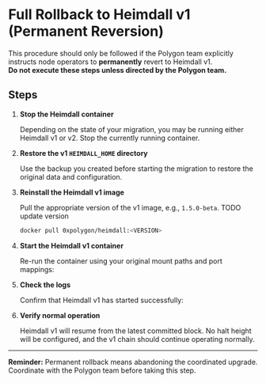 # Full Rollback to Heimdall v1 (Permanent Reversion)

This procedure should only be followed
if the Polygon team explicitly instructs node operators to **permanently** revert to Heimdall v1.  
**Do not execute these steps unless directed by the Polygon team.**

## Steps

1. **Stop the Heimdall container**

   Depending on the state of your migration, you may be running either Heimdall v1 or v2.
   Stop the currently running container.

2. **Restore the v1 `HEIMDALL_HOME` directory**

   Use the backup you created before starting the migration to restore the original data and configuration.

3. **Reinstall the Heimdall v1 image**

   Pull the appropriate version of the v1 image, e.g., `1.5.0-beta`. TODO update version

   ```bash
   docker pull 0xpolygon/heimdall:<VERSION>
   ```

4. **Start the Heimdall v1 container**

   Re-run the container using your original mount paths and port mappings:

5. **Check the logs**

   Confirm that Heimdall v1 has started successfully:

6. **Verify normal operation**

   Heimdall v1 will resume from the latest committed block.
   No halt height will be configured, and the v1 chain should continue operating normally.

---

**Reminder:** Permanent rollback means abandoning the coordinated upgrade. Coordinate with the Polygon team before taking this step.

